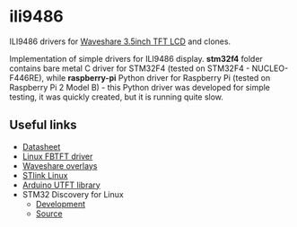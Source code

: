 # ili9486

ILI9486 drivers for [Waveshare 3.5inch TFT LCD](http://www.waveshare.com/product/3.5inch-RPi-LCD-A.htm) and clones.

Implementation of simple drivers for ILI9486 display.
**stm32f4** folder contains bare metal C driver for STM32F4 (tested on STM32F4 - NUCLEO-F446RE), while **raspberry-pi** Python driver for Raspberry Pi (tested on Raspberry Pi 2 Model B) - this Python driver was developed for simple testing, it was quickly created, but it is running quite slow.

Useful links
------------

- [Datasheet](http://www.datasheet-pdf.com/PDF/ILI9486-Datasheet-ILITEK-945603)
- [Linux FBTFT driver](https://github.com/notro/fbtft)
- [Waveshare overlays](https://github.com/swkim01/waveshare-dtoverlays)
- [STlink Linux](https://github.com/texane/stlink)
- [Arduino UTFT library](http://www.rinkydinkelectronics.com/library.php?id=51)
- STM32 Discovery for Linux
  - [Development](http://www.wolinlabs.com/blog/linux.stm32.discovery.gcc.html)
  - [Source](https://github.com/rowol/stm32_discovery_arm_gcc)

